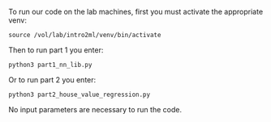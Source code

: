 To run our code on the lab machines, first you must activate the appropriate venv:

    source /vol/lab/intro2ml/venv/bin/activate

Then to run part 1 you enter:

    python3 part1_nn_lib.py

Or to run part 2 you enter:

    python3 part2_house_value_regression.py

No input parameters are necessary to run the code.